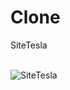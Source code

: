 # Clone
SiteTesla 
<br><br>

![SiteTesla](https://user-images.githubusercontent.com/88052519/176764281-06cccbf1-e9ef-489b-a436-c7dbc09d2ee1.png)
